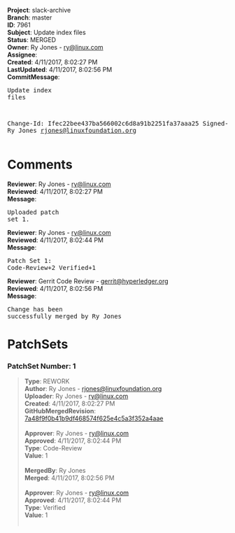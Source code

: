 <strong>Project</strong>: slack-archive<br><strong>Branch</strong>: master<br><strong>ID</strong>: 7961<br><strong>Subject</strong>: Update index files<br><strong>Status</strong>: MERGED<br><strong>Owner</strong>: Ry Jones - ry@linux.com<br><strong>Assignee</strong>:<br><strong>Created</strong>: 4/11/2017, 8:02:27 PM<br><strong>LastUpdated</strong>: 4/11/2017, 8:02:56 PM<br><strong>CommitMessage</strong>:<br><pre>Update index files

Change-Id: Ifec22bee437ba566002c6d8a91b2251fa37aaa25
Signed-off-by: Ry Jones <rjones@linuxfoundation.org>
</pre><h1>Comments</h1><strong>Reviewer</strong>: Ry Jones - ry@linux.com<br><strong>Reviewed</strong>: 4/11/2017, 8:02:27 PM<br><strong>Message</strong>: <pre>Uploaded patch set 1.</pre><strong>Reviewer</strong>: Ry Jones - ry@linux.com<br><strong>Reviewed</strong>: 4/11/2017, 8:02:44 PM<br><strong>Message</strong>: <pre>Patch Set 1: Code-Review+2 Verified+1</pre><strong>Reviewer</strong>: Gerrit Code Review - gerrit@hyperledger.org<br><strong>Reviewed</strong>: 4/11/2017, 8:02:56 PM<br><strong>Message</strong>: <pre>Change has been successfully merged by Ry Jones</pre><h1>PatchSets</h1><h3>PatchSet Number: 1</h3><blockquote><strong>Type</strong>: REWORK<br><strong>Author</strong>: Ry Jones - rjones@linuxfoundation.org<br><strong>Uploader</strong>: Ry Jones - ry@linux.com<br><strong>Created</strong>: 4/11/2017, 8:02:27 PM<br><strong>GitHubMergedRevision</strong>: [7a48f9f0b41b9df468574f625e4c5a3f352a4aae](https://github.com/hyperledger/slack-archive/commit/7a48f9f0b41b9df468574f625e4c5a3f352a4aae)<br><br><strong>Approver</strong>: Ry Jones - ry@linux.com<br><strong>Approved</strong>: 4/11/2017, 8:02:44 PM<br><strong>Type</strong>: Code-Review<br><strong>Value</strong>: 1<br><br><strong>MergedBy</strong>: Ry Jones<br><strong>Merged</strong>: 4/11/2017, 8:02:56 PM<br><br><strong>Approver</strong>: Ry Jones - ry@linux.com<br><strong>Approved</strong>: 4/11/2017, 8:02:44 PM<br><strong>Type</strong>: Verified<br><strong>Value</strong>: 1<br><br></blockquote>